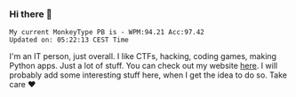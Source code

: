 ### Hi there 👋
<!-- PB START -->
```
My current MonkeyType PB is - WPM:94.21 Acc:97.42
Updated on: 05:22:13 CEST Time
```
<!-- PB END -->
I'm an IT person, just overall. I like CTFs, hacking, coding games, making Python apps. Just a lot of stuff.
You can check out my website [here](https://skill3472.github.io/).
I will probably add some interesting stuff here, when I get the idea to do so. Take care ❤️
